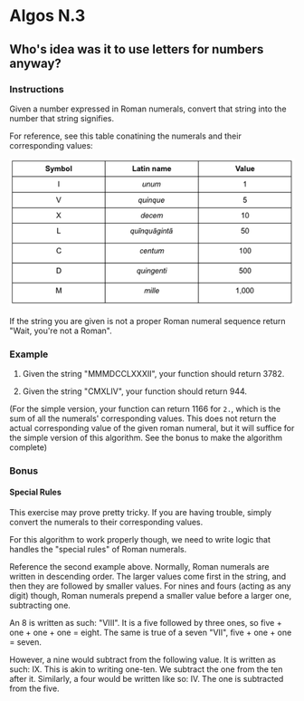 # Algos N.3

## Who's idea was it to use letters for numbers anyway?

### Instructions
Given a number expressed in Roman numerals, convert that string into the number that string signifies.

For reference, see this table conatining the numerals and their corresponding values:

<img src="roman-numerals.png">

If the string you are given is not a proper Roman numeral sequence return "Wait, you're not a Roman".  


### Example
1. Given the string "MMMDCCLXXXII", your function should return 3782.

2. Given the string "CMXLIV", your function should return 944.

(For the simple version, your function can return 1166 for `2.`, which is the sum of all the numerals' corresponding values. This does not return the actual corresponding value of the given roman numeral, but it will suffice for the simple version of this algorithm. See the bonus to make the algorithm complete)

### Bonus
#### Special Rules

This exercise may prove pretty tricky. If you are having trouble, simply convert the numerals to their corresponding values.

For this algorithm to work properly though, we need to write logic that handles the "special rules" of Roman numerals.

Reference the second example above. Normally, Roman numerals are written in descending order. The larger values come first in the string, and then they are followed by smaller values. For nines and fours (acting as any digit) though, Roman numerals prepend a smaller value before a larger one, subtracting one.

An 8 is written as such: "VIII". It is a five followed by three ones, so five + one + one + one = eight. The same is true of a seven "VII", five + one + one = seven.

However, a nine would subtract from the following value. It is written as such: IX. This is akin to writing one-ten. We subtract the one from the ten after it. Similarly, a four would be written like so: IV. The one is subtracted from the five.